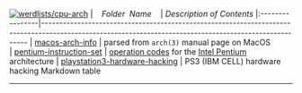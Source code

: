 [![werdlists/cpu-arch](https://img.shields.io/badge/werdlists-cpu-arch-purple/.svg?logo=github&style=popout&longCache=true)](# "werdlists/cpu-arch")
|&nbsp;&nbsp;&nbsp;&nbsp;_Folder&nbsp;&nbsp;Name_&nbsp;&nbsp;&nbsp;&nbsp;| _Description of Contents_
|:----------------|--------------------------------------------------------------------------------------------------------------------------------------------------------
| [macos-arch-info](macos-arch-info.md) |  parsed from `arch(3)` manual page on MacOS  
| [pentium-instruction-set](pentium-instruction-set.txt) |  [operation codes](https://wikipedia.org/wiki/Opcode) for the [Intel Pentium](https://wikipedia.org/wiki/Pentium) architecture 
| [playstation3-hardware-hacking](playstation3-hardware-hacking.md) |  PS3 (IBM CELL) hardware hacking Markdown table

* * *

